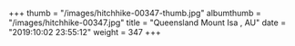 +++
thumb = "/images/hitchhike-00347-thumb.jpg"
albumthumb = "/images/hitchhike-00347.jpg"
title = "Queensland Mount Isa , AU"
date = "2019:10:02 23:55:12"
weight = 347
+++
